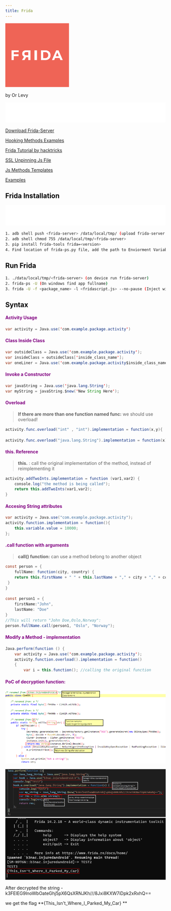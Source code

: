```yaml
---
title: Frida
---
```


![alt text](https://github.com/ImLevys/ImLevys.github.io/blob/main/Android/images/frida.png?raw=true) 

by Or Levy 

![alt text](https://raw.githubusercontent.com/ImLevys/ImLevys.github.io/210227953ae032e4c68ca06862be39ca408c63cc/Android/images/reference.svg)

 [Download Frida-Server](https://github.com/frida/frida/releases) 
 
 [Hooking Methods Examples](https://neo-geo2.gitbook.io/adventures-on-security/frida-scripting-guide/methods)
 
 [Frida Tutorial by hacktricks](https://book.hacktricks.xyz/mobile-apps-pentesting/android-app-pentesting/frida-tutorial) 
 
 [SSL Unpinning Js File](https://github.com/httptoolkit/frida-android-unpinning) 
 
 [Js Methods Templates](https://appsec-labs.com/portal/frida-cheatsheet-for-android/)
 
 [Examples](https://github.com/11x256/frida-android-examples)

<h2 style="color:#000000">Frida Installation</h2>

![alt text](https://raw.githubusercontent.com/ImLevys/ImLevys.github.io/c575f9cfff34f358725a559b7351a6496e23bd70/Android/images/warning-markup.svg)
```bash
1. adb shell push <frida-server> /data/local/tmp/ (upload frida-server to device)
2. adb shell chmod 755 /data/local/tmp/<frida-server>
3. pip install frida-tools frida=<version>
4. Find location of frida-ps.py file, add the path to Enviorment Variables. 
```

<h2 style="color:#000000">Run Frida</h2>

```bash
1. ./data/local/tmp/<frida-server> (on device run frida-server)
2. frida-ps -U (On windows find app fullname)
3. frida -U -f <package_name> -l <fridascript.js> --no-pause (Inject with Frida)
```

<h2 style="color:#000000">Syntax</h2>
<h4 style="color:#800080">Activity Usage</h4>

```java
var activity = Java.use('com.example.package.activity')
```

<h4 style="color:#800080">Class Inside Class </h4> 

```java
var outsideClass = Java.use('com.example.package.activity');
var insideClass = outsideClass['inside_class_name']; 
var oneLiner = Java.use('com.example.package.activity$inside_class_name');
```

<h4 style="color:#800080">Invoke a Constructor </h4>

```java
var javaString = Java.use('java.lang.String');
var myString = javaString.$new('New String Here');  
```

<h4 style="color:#800080">Overload </h4>

> **If there are more than one function named func:** 
> we should use overload!

```java
activity.func.overload("int" , "int").implementation = function(x,y){

activity.func.overload("java.lang.String").implementation = function(x){
```

<h4 style="color:#800080">this. Reference</h4>

> **this.** : call the original implementation of the method, instead of reimplementing it

```java
activity.addTwoInts.implementation = function (var1,var2) {
    console.log("the method is being called");
    return this.addTwoInts(var1,var2);
}
```

<h4 style="color:#800080">Accesing String attributes</h4>

```java
var activity = Java.use("com.example.package.activity");  
activity.function.implementation = function(){
	this.variable.value = 10000;
};
```

<h4 style="color:#800080">.call function with arguments</h4>

> **call() function:** can use a method belong to another object


```java
const person = {  
	fullName: function(city, country) {  
	return this.firstName + " " + this.lastName + "," + city + "," + country;  
 }  
}  
  
const person1 = {  
	firstName:"John",  
	lastName: "Doe"  
}  
//This will return "John Doe,Oslo,Norway":
person.fullName.call(person1, "Oslo", "Norway");
```

<h4 style="color:#800080">Modify a Method - implementation</h4>

```java
Java.perform(function () {
	var activity = Java.use('com.example.package.activity');
	activity.function.overload().implementation = function()
	{
		var i = this.function(); //calling the original function
``` 


<h4 style="color:#800080">PoC of decryption function:</h4>

![alt text](https://github.com/ImLevys/ImLevys.github.io/blob/main/Android/images/example_decypt0%201.png?raw=true)

![alt text](https://github.com/ImLevys/ImLevys.github.io/blob/main/Android/images/example_decypt%202.png?raw=true)
![alt text](https://github.com/ImLevys/ImLevys.github.io/blob/main/Android/images/example_decypt1.png?raw=true)

After decrypted the string -k3FElEG9lnoWbOateGhj5pX6QsXRNJKh///8Jxi8KXW7iDpk2xRxhQ==

we get the flag **{This_Isn't_Where_I_Parked_My_Car} **
